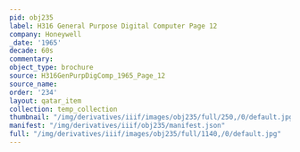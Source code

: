 ```yaml
---
pid: obj235
label: H316 General Purpose Digital Computer Page 12
company: Honeywell
_date: '1965'
decade: 60s
commentary:
object_type: brochure
source: H316GenPurpDigComp_1965_Page_12
source_name:
order: '234'
layout: qatar_item
collection: temp_collection
thumbnail: "/img/derivatives/iiif/images/obj235/full/250,/0/default.jpg"
manifest: "/img/derivatives/iiif/obj235/manifest.json"
full: "/img/derivatives/iiif/images/obj235/full/1140,/0/default.jpg"
---
```

